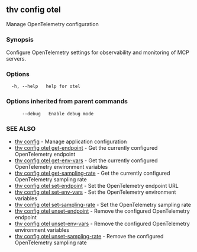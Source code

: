 ## thv config otel

Manage OpenTelemetry configuration

### Synopsis

Configure OpenTelemetry settings for observability and monitoring of MCP servers.

### Options

```
  -h, --help   help for otel
```

### Options inherited from parent commands

```
      --debug   Enable debug mode
```

### SEE ALSO

* [thv config](thv_config.md)	 - Manage application configuration
* [thv config otel get-endpoint](thv_config_otel_get-endpoint.md)	 - Get the currently configured OpenTelemetry endpoint
* [thv config otel get-env-vars](thv_config_otel_get-env-vars.md)	 - Get the currently configured OpenTelemetry environment variables
* [thv config otel get-sampling-rate](thv_config_otel_get-sampling-rate.md)	 - Get the currently configured OpenTelemetry sampling rate
* [thv config otel set-endpoint](thv_config_otel_set-endpoint.md)	 - Set the OpenTelemetry endpoint URL
* [thv config otel set-env-vars](thv_config_otel_set-env-vars.md)	 - Set the OpenTelemetry environment variables
* [thv config otel set-sampling-rate](thv_config_otel_set-sampling-rate.md)	 - Set the OpenTelemetry sampling rate
* [thv config otel unset-endpoint](thv_config_otel_unset-endpoint.md)	 - Remove the configured OpenTelemetry endpoint
* [thv config otel unset-env-vars](thv_config_otel_unset-env-vars.md)	 - Remove the configured OpenTelemetry environment variables
* [thv config otel unset-sampling-rate](thv_config_otel_unset-sampling-rate.md)	 - Remove the configured OpenTelemetry sampling rate

